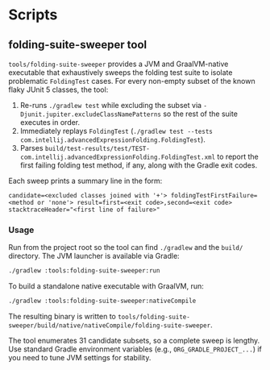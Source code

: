 # Scripts

## folding-suite-sweeper tool

`tools/folding-suite-sweeper` provides a JVM and GraalVM-native executable that exhaustively sweeps the folding test suite to isolate problematic `FoldingTest` cases. For every non-empty subset of the known flaky JUnit 5 classes, the tool:

1. Re-runs `./gradlew test` while excluding the subset via `-Djunit.jupiter.excludeClassNamePatterns` so the rest of the suite executes in order.
2. Immediately replays `FoldingTest` (`./gradlew test --tests com.intellij.advancedExpressionFolding.FoldingTest`).
3. Parses `build/test-results/test/TEST-com.intellij.advancedExpressionFolding.FoldingTest.xml` to report the first failing folding test method, if any, along with the Gradle exit codes.

Each sweep prints a summary line in the form:

```
candidate=<excluded classes joined with '+'> foldingTestFirstFailure=<method or 'none'> result=first=<exit code>,second=<exit code> stacktraceHeader="<first line of failure>"
```

### Usage

Run from the project root so the tool can find `./gradlew` and the `build/` directory. The JVM launcher is available via Gradle:

```bash
./gradlew :tools:folding-suite-sweeper:run
```

To build a standalone native executable with GraalVM, run:

```bash
./gradlew :tools:folding-suite-sweeper:nativeCompile
```

The resulting binary is written to `tools/folding-suite-sweeper/build/native/nativeCompile/folding-suite-sweeper`.

The tool enumerates 31 candidate subsets, so a complete sweep is lengthy. Use standard Gradle environment variables (e.g., `ORG_GRADLE_PROJECT_...`) if you need to tune JVM settings for stability.
